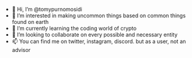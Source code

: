 - 👋 Hi, I’m @tomypurnomosidi
- 👀 I’m interested in making uncommon things based on common things found on earth
- 🌱 I’m currently learning the coding world of crypto
- 💞️ I’m looking to collaborate on every possible and necessary entity
- 📫 You can find me on twitter, instagram, discord. but as a user, not an advisor

<!---
tomypurnomosidi/tomypurnomosidi is a ✨ special ✨ repository because its `README.md` (this file) appears on your GitHub profile.
You can click the Preview link to take a look at your changes.
--->
